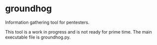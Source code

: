 # groundhog
Information gathering tool for pentesters.

This tool is a work in progress and is not ready for prime time. The main executable file is groundhog.py.
